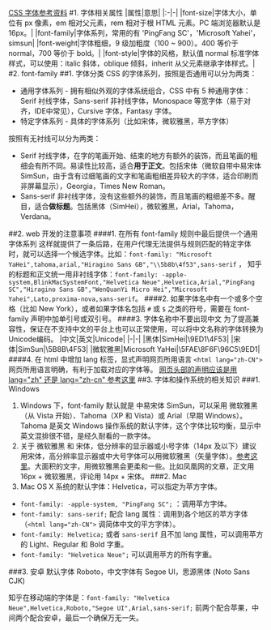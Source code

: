[CSS 字体参考资料](http://www.w3school.com.cn/css/css_font.asp)
#1. 字体相关属性
|属性|意思|
|:-|-|
|font-size|字体大小，单位有 px 像素，em 相对父元素，rem 相对于根 HTML 元素。PC 端浏览器默认是 16px。|
|font-family|字体系列，常用的有 'PingFang SC'，'Microsoft Yahei'，simsun|
|font-weight|字体粗细，9 级加粗度（100 ~ 900）。400 等价于 normal，700 等价于 bold。|
|font-style|字体的风格，默认值 normal 标准字体样式，可以使用：italic 斜体，oblique 倾斜，inherit 从父元素继承字体样式。|
#2. font-family
##1. 字体分类
CSS 的字体系列，按照是否通用可以分为两类：

- 通用字体系列 - 拥有相似外观的字体系统组合，CSS 中有 5 种通用字体：Serif 衬线字体，Sans-serif 非衬线字体，Monospace 等宽字体（易于对齐，IDE中常见），Cursive 字体，Fantasy 字体。
- 特定字体系列 - 具体的字体系列（比如宋体，微软雅黑，苹方字体）

按照有无衬线可以分为两类：

- Serif 衬线字体，在字的笔画开始、结束的地方有额外的装饰，而且笔画的粗细会有所不同。易读性比较高，适合**用于正文**。包括宋体（微软自带中易宋体 SimSun，由于含有过细笔画的文字和笔画粗细差异较大的字体，适合印刷而非屏幕显示），Georgia，Times New Roman。
- Sans-serif 非衬线字体，没有这些额外的装饰，而且笔画的粗细差不多。醒目，适合**做标题**。包括黑体（SimHei），微软雅黑，Arial，Tahoma，Verdana。

##2. web 开发的注意事项
####1. 在所有 font-family 规则中最后提供一个通用字体系列
这样就提供了一条后路，在用户代理无法提供与规则匹配的特定字体时，就可以选择一个候选字体。比如：`font-family: "Microsoft YaHei",tahoma,arial,"Hiragino Sans GB","\\5b8b\4f53",sans-serif` ，
知乎的标题和正文统一用非衬线字体：`font-family: -apple-system,BlinkMacSystemFont,"Helvetica Neue",Helvetica,Arial,"PingFang SC","Hiragino Sans GB","WenQuanYi Micro Hei","Microsoft Yahei",Lato,proxima-nova,sans-serif`。
####2. 如果字体名中有一个或多个空格（比如 New York），或者如果字体名包括 `#` 或 `$` 之类的符号，需要在 font-family 声明中加单引号或双引号。
####3. 字体名称中不要出现中文
为了提高兼容性，保证在不支持中文的平台上也可以正常使用，可以将中文名称的字体转换为Unicode编码。
|中文|英文|Unicode|
|-|-|
|黑体|SimHei|\9ED1\4F53|
|宋体|SimSun|\5B8B\4F53|
|微软雅黑|Microsoft YaHei|\5FAE\8F6F\96C5\9ED1|
####4. 在 html 中增加 lang 标签，显式声明网页所用语言
`<html lang="zh-CN">`
网页所用语言明确，有利于加载对应的字体等。
[网页头部的声明应该是用 lang="zh" 还是 lang="zh-cn" 参考这里](https://www.zhihu.com/question/20797118)
##3. 字体和操作系统的相关知识
###1. Windows
1. Windows 下，font-family 默认就是 中易宋体 SimSun，可以采用 微软雅黑（从 Vista 开始）、Tahoma（XP 和 Vista）或 Arial（早期 Windows）。Tahoma 是英文 Windows 操作系统的默认字体，这个字体比较均衡，显示中英文混排很不错，是经久耐看的一款字体。
2. 关于 微软雅黑 和 宋体，低分辨率的显示器或小号字体（14px 及以下）建议用宋体，高分辨率显示器或中大号字体可以用微软雅黑（矢量字体）。[参考这里](https://www.zhihu.com/question/19685531)。大面积的文字，用微软雅黑会更柔和一些。比如凤凰网的文章，正文用 16px + 微软雅黑，评论用 14px + 宋体。
###2. Mac
1. Mac OS X 系统的默认字体：Helvetica，可以指定为苹方字体。
- `font-family: -apple-system, "PingFang SC";` ：调用苹方字体。
- `font-family: sans-serif;` 配合 lang 属性：调用到各个地区的苹方字体（`<html lang="zh-CN">` 调简体中文的平方字体）。
- `font-family: Helvetica;` 或者 `sans-serif` 且不加 lang 属性，可以调用苹方的 Light、Regular 和 Bold 字重。
- `font-family: "Helvetica Neue";` 可以调用苹方的所有字重。

###3. 安卓
默认字体 Roboto，中文字体有 Segoe UI，思源黑体 (Noto Sans CJK)

知乎在移动端的字体是：`font-family: "Helvetica Neue",Helvetica,Roboto,"Segoe UI",Arial,sans-serif;` 前两个配合苹果，中间两个配合安卓，最后一个确保万无一失。